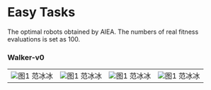
# Easy Tasks

The optimal robots obtained by AIEA.
The numbers of real fitness evaluations is set as 100.

### Walker-v0
<table>
    <tr>
       <td><center><img src="https://github.com/shuleiLiu/AIEA-GIF/blob/main/task_gif/BridgeWalker-v0_6.539.gif" >图1  范冰冰 </center></td>
       <td><center><img src="https://github.com/shuleiLiu/AIEA-GIF/blob/main/task_gif/BridgeWalker-v0_6.539.gif" >图1  范冰冰 </center></td>
       <td><center><img src="https://github.com/shuleiLiu/AIEA-GIF/blob/main/task_gif/BridgeWalker-v0_6.539.gif" >图1  范冰冰 </center></td>
       <td><center><img src="https://github.com/shuleiLiu/AIEA-GIF/blob/main/task_gif/BridgeWalker-v0_6.539.gif" >图1  范冰冰 </center></td>
    </tr>
</table>



<!-- 
### BridgeWalker-v0
Reward: 6.539
<img src="https://github.com/shuleiLiu/AIEA-GIF/blob/main/task_gif/BridgeWalker-v0_6.539.gif" />

### Carrier-v0
Reward: 10.512
<img src="https://github.com/shuleiLiu/AIEA-GIF/blob/main/task_gif/Carrier-v0_10.512.gif" />

### Pusher-v0
Reward: 9.490
<img src="https://github.com/shuleiLiu/AIEA-GIF/blob/main/task_gif/Pusher-v0_9.49.gif" />

### BeamToppler-v0
Reward: 8.870
<img src="https://github.com/shuleiLiu/AIEA-GIF/blob/main/task_gif/BeamToppler-v0_8.87.gif" />

### DownStepper-v0
Reward: 9.031
<img src="https://github.com/shuleiLiu/AIEA-GIF/blob/main/task_gif/DownStepper-v0_9.031.gif" />

### AreaMaximizer-v0
Reward: 2.572
<img src="https://github.com/shuleiLiu/AIEA-GIF/blob/main/task_gif/AreaMaximizer-v0_2.572.gif" />

### WingspanMazimizer-v0
Reward: 0.819
<img src="https://github.com/shuleiLiu/AIEA-GIF/blob/main/task_gif/WingspanMazimizer-v0_0.819.gif" />

### Jumper-v0
Reward: 0.561
<img src="https://github.com/shuleiLiu/AIEA-GIF/blob/main/task_gif/Jumper-v0_0.561.gif" />

### Flipper-v0
Reward: 32.11
<img src="https://github.com/shuleiLiu/AIEA-GIF/blob/main/task_gif/Flipper-v0_32.11.gif" />

### Balancer-v0
Reward: 0.126
<img src="https://github.com/shuleiLiu/AIEA-GIF/blob/main/task_gif/Balancer-v0_0.126.gif" />
 -->
